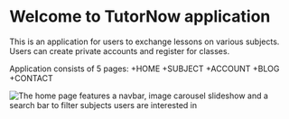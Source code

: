 # Welcome to TutorNow application

This is an application for users to exchange lessons on various subjects. Users can create private accounts and register for classes. 

Application consists of 5 pages: 
+HOME 
+SUBJECT
+ACCOUNT
+BLOG
+CONTACT 


![The home page features a navbar, image carousel slideshow and a search bar to filter subjects users are interested in](static/TutorNow1.jpg)
